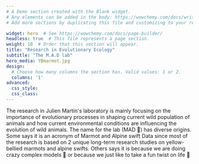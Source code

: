 ```yaml
---
# A Demo section created with the Blank widget.
# Any elements can be added in the body: https://wowchemy.com/docs/writing-markdown-latex/
# Add more sections by duplicating this file and customizing to your requirements.

widget: hero  # See https://wowchemy.com/docs/page-builder/
headless: true  # This file represents a page section.
weight: 10  # Order that this section will appear.
title: "Research in Evolutionary Ecology"
subtitle: "The M.A.D lab"
hero_media: YBmarmot.jpg
design:
  # Choose how many columns the section has. Valid values: 1 or 2.
  columns: '1'
advanced:
  css_style:
  css_class:
---
```


The research in Julien Martin's laboratory is mainly focusing on the importance of evolutionary processes in shaping current wild population of animals and how current environmental conditions are influencing the evolution of wild animals. The name for the lab (MAD :zany_face:) has diverse origins. Some says it is an acronym of Marmot and Alpine swift Data since most of the research is based on 2 unique long-term research studies on yellow-bellied marmots and alpine swifts. Others says it is because we are doing crazy complex models :exploding_head: or because we just like to take a fun twist on life :zany_face: